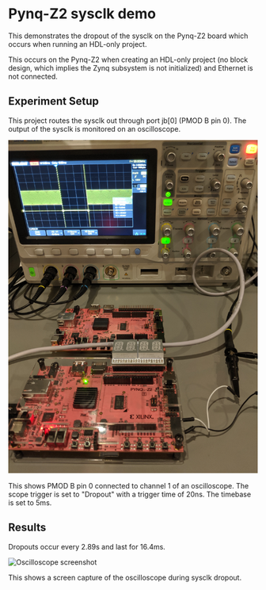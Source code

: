 # Pynq-Z2 sysclk demo

This demonstrates the dropout of the sysclk on the Pynq-Z2 board which occurs
when running an HDL-only project.

This occurs on the Pynq-Z2 when creating an HDL-only project (no block design,
which implies the Zynq subsystem is not initialized) and Ethernet is not
connected.

## Experiment Setup

This project routes the sysclk out through port jb[0] (PMOD B pin 0).  The
output of the sysclk is monitored on an oscilloscope.

![Experiment setup](IMG_20191030_203943.jpg)

This shows PMOD B pin 0 connected to channel 1 of an oscilloscope.  The scope
trigger is set to "Dropout" with a trigger time of 20ns.  The timebase is set
to 5ms.

## Results

Dropouts occur every 2.89s and last for 16.4ms.

![Oscilloscope screenshot](sds2204x-2019-10-30T20:40:29-05:00.png)

This shows a screen capture of the oscilloscope during sysclk dropout.

